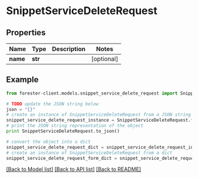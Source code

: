# SnippetServiceDeleteRequest


## Properties

Name | Type | Description | Notes
------------ | ------------- | ------------- | -------------
**name** | **str** |  | [optional] 

## Example

```python
from forester-client.models.snippet_service_delete_request import SnippetServiceDeleteRequest

# TODO update the JSON string below
json = "{}"
# create an instance of SnippetServiceDeleteRequest from a JSON string
snippet_service_delete_request_instance = SnippetServiceDeleteRequest.from_json(json)
# print the JSON string representation of the object
print SnippetServiceDeleteRequest.to_json()

# convert the object into a dict
snippet_service_delete_request_dict = snippet_service_delete_request_instance.to_dict()
# create an instance of SnippetServiceDeleteRequest from a dict
snippet_service_delete_request_form_dict = snippet_service_delete_request.from_dict(snippet_service_delete_request_dict)
```
[[Back to Model list]](../README.md#documentation-for-models) [[Back to API list]](../README.md#documentation-for-api-endpoints) [[Back to README]](../README.md)


